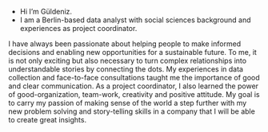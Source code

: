 - Hi I’m Güldeniz. 
- I am a Berlin-based data analyst with social sciences background and experiences as project coordinator.

I have always been passionate about helping people to make informed decisions and enabling new opportunities for a sustainable future. To me, it is not only exciting but also necessary to turn complex relationships into understandable stories by connecting the dots. My experiences in data collection and face-to-face consultations taught me the importance of good and clear communication. As a project coordinator, I also learned the power of good-organization, team-work, creativity and positive attitude. My goal is to carry my passion of making sense of the world a step further with my new problem solving and story-telling skills in a company that I will be able to create great insights.


<!---
gueldeniz/gueldeniz is a ✨ special ✨ repository because its `README.md` (this file) appears on your GitHub profile.
You can click the Preview link to take a look at your changes.
--->
